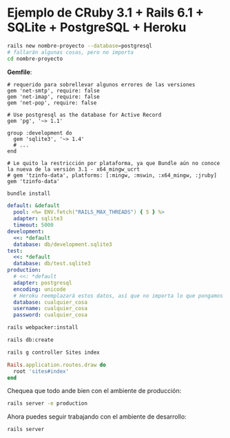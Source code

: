# Ejemplo de CRuby 3.1 + Rails 6.1 + SQLite + PostgreSQL + Heroku

```bash
rails new nombre-proyecto --database=postgresql
# fallarán algunas cosas, pero no importa
cd nombre-proyecto
```

**Gemfile**:
```
# requerido para sobrellevar algunos errores de las versiones
gem 'net-smtp', require: false
gem 'net-imap', require: false
gem 'net-pop', require: false

# Use postgresql as the database for Active Record
gem 'pg', '~> 1.1'

group :development do
  gem 'sqlite3', '~> 1.4'
  # ...
end

# Le quito la restricción por plataforma, ya que Bundle aún no conoce la nueva de la versión 3.1 - x64_mingw_ucrt
# gem 'tzinfo-data', platforms: [:mingw, :mswin, :x64_mingw, :jruby]
gem 'tzinfo-data'
```

```bash
bundle install
```

```yaml
default: &default    
  pool: <%= ENV.fetch("RAILS_MAX_THREADS") { 5 } %>
  adapter: sqlite3
  timeout: 5000
development:
  <<: *default
  database: db/development.sqlite3
test:
  <<: *default
  database: db/test.sqlite3
production:
  # <<: *default
  adapter: postgresql
  encoding: unicode
  # Heroku reemplazará estos datos, así que no importa lo que pongamos
  database: cualquier_cosa
  username: cualquier_cosa
  password: cualquier_cosa
```

```bash
rails webpacker:install
```

```bash
rails db:create
```

```bash
rails g controller Sites index
```

```ruby
Rails.application.routes.draw do
  root 'sites#index'  
end
```

Chequea que todo ande bien con el ambiente de producción:
```bash
rails server -e production
```

Ahora puedes seguir trabajando con el ambiente de desarrollo:
```bash
rails server
```

